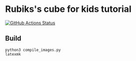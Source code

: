 # Rubiks's cube for kids tutorial

[![GitHub Actions Status](https://github.com/RudenkoRNK/rubiks_cube_for_kids/actions/workflows/workflow.yml/badge.svg)](https://github.com/RudenkoRNK/rubiks_cube_for_kids/actions)



## Build
```shell
python3 compile_images.py
latexmk
```
